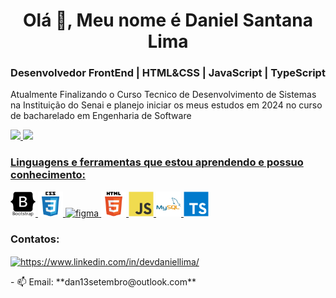 <h1 align="center">Olá 👋, Meu nome é Daniel Santana Lima</h1>
<h3 align="center">Desenvolvedor FrontEnd | HTML&CSS | JavaScript | TypeScript</h3>

<p>Atualmente Finalizando o Curso Tecnico de Desenvolvimento de Sistemas na Instituição do Senai e planejo iniciar os meus estudos em 2024 no curso de bacharelado em Engenharia de Software<p>
<div>
<a href="https://github.com/seu-usuário-aqui">
<img loading="lazy" height="180em" src="https://github-readme-stats.vercel.app/api/top-langs/?username=devdslima&layout=compact&langs_count=7&theme=dracula"/>
<img loading="lazy" height="180em" src="https://github-readme-stats.vercel.app/api?username=devdslima&show_icons=true&theme=dracula&include_all_commits=true&count_private=true"/>
</div>
<h3 align="left">Linguagens e ferramentas que estou aprendendo e possuo conhecimento:</h3>
<p align="left"> <a href="https://getbootstrap.com" target="_blank" rel="noreferrer"> <img src="https://raw.githubusercontent.com/devicons/devicon/master/icons/bootstrap/bootstrap-plain-wordmark.svg" alt="bootstrap" width="40" height="40"/> </a> <a href="https://www.w3schools.com/css/" target="_blank" rel="noreferrer"> <img src="https://raw.githubusercontent.com/devicons/devicon/master/icons/css3/css3-original-wordmark.svg" alt="css3" width="40" height="40"/> </a> <a href="https://www.figma.com/" target="_blank" rel="noreferrer"> <img src="https://www.vectorlogo.zone/logos/figma/figma-icon.svg" alt="figma" width="40" height="40"/> </a> <a href="https://www.w3.org/html/" target="_blank" rel="noreferrer"> <img src="https://raw.githubusercontent.com/devicons/devicon/master/icons/html5/html5-original-wordmark.svg" alt="html5" width="40" height="40"/> </a> <a href="https://developer.mozilla.org/en-US/docs/Web/JavaScript" target="_blank" rel="noreferrer"> <img src="https://raw.githubusercontent.com/devicons/devicon/master/icons/javascript/javascript-original.svg" alt="javascript" width="40" height="40"/> </a> <a href="https://www.mysql.com/" target="_blank" rel="noreferrer"> <img src="https://raw.githubusercontent.com/devicons/devicon/master/icons/mysql/mysql-original-wordmark.svg" alt="mysql" width="40" height="40"/> </a> <a href="https://www.typescriptlang.org/" target="_blank" rel="noreferrer"> <img src="https://raw.githubusercontent.com/devicons/devicon/master/icons/typescript/typescript-original.svg" alt="typescript" width="40" height="40"/> </a> </p>

<h3 align="left">Contatos:</h3>
<p align="left">
<a href="https://linkedin.com/in/https://www.linkedin.com/in/devdaniellima/" target="blank"><img align="center" src="https://raw.githubusercontent.com/rahuldkjain/github-profile-readme-generator/master/src/images/icons/Social/linked-in-alt.svg" alt="https://www.linkedin.com/in/devdaniellima/" height="30" width="40" /></a>
</p>
- 📫 Email: **dan13setembro@outlook.com**

